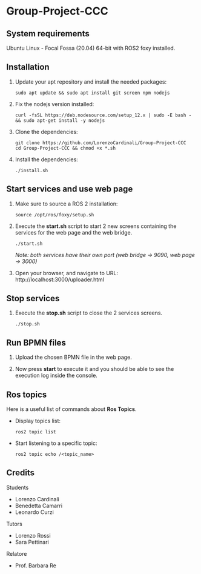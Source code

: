 # Group-Project-CCC

## **System requirements**
Ubuntu Linux - Focal Fossa (20.04) 64-bit with ROS2 foxy installed.
## **Installation**
1. Update your apt repository and install the needed packages:
    ```
    sudo apt update && sudo apt install git screen npm nodejs
    ```
2. Fix the nodejs version installed:
    ```
    curl -fsSL https://deb.nodesource.com/setup_12.x | sudo -E bash - && sudo apt-get install -y nodejs
    ```
3. Clone the dependencies:
    ```
    git clone https://github.com/LorenzoCardinali/Group-Project-CCC
    cd Group-Project-CCC && chmod +x *.sh
    ```
4. Install the dependencies:
    ```
    ./install.sh
    ```

## **Start services and use web page**
1. Make sure to source a ROS 2 installation:
    ```
    source /opt/ros/foxy/setup.sh
    ```
2. Execute the __start.sh__ script to start 2 new screens containing the services for the web page and the web bridge.
    ```
    ./start.sh
    ```
    _Note: both services have their own port (web bridge -> 9090, web page -> 3000)_

3. Open your browser, and navigate to URL: http://localhost:3000/uploader.html

## **Stop services**
1. Execute the __stop.sh__ script to close the 2 services screens.
    ```
    ./stop.sh
    ```

## **Run BPMN files**
1. Upload the chosen BPMN file in the web page.

2. Now press __start__ to execute it and you should be able to see the execution log inside the console.

## **Ros topics**
Here is a useful list of commands about __Ros Topics__.
- Display topics list:
    ```
    ros2 topic list
    ```
- Start listening to a specific topic:
    ```
    ros2 topic echo /<topic_name>
    ```

## **Credits**
Students
- Lorenzo Cardinali
- Benedetta Camarri
- Leonardo Curzi

Tutors
- Lorenzo Rossi
- Sara Pettinari

Relatore
- Prof. Barbara Re
